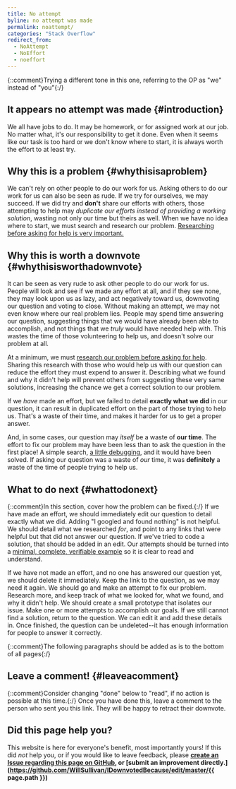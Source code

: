 ```yaml
---
title: No attempt
byline: no attempt was made
permalink: noattempt/
categories: "Stack Overflow"
redirect_from:
  - NoAttempt
  - NoEffort
  - noeffort
---
```

{::comment}Trying a different tone in this one, referring to the OP as "we" instead of "you"{:/}
## It appears no attempt was made {#introduction}
We all have jobs to do. It may be homework, or for assigned work at our job. No matter what, it's our responsibility to get it done. Even when it seems like our task is too hard or we don't know where to start, it is always worth the effort to at least try.

## Why this is a problem {#whythisisaproblem}
We can't rely on other people to do our work for us. Asking others to do our work for us can also be seen as rude. If we try for ourselves, we may succeed. If we did try and **don't** share our efforts with others, those attempting to help may *duplicate our efforts instead of providing a working solution*, wasting not only our time but theirs as well. When we have no idea where to start, we must search and research our problem. [Researching before asking for help is very important.](/noresearch)

## Why this is worth a downvote {#whythisisworthadownvote}
It can be seen as very rude to ask other people to do our work for us. People will look and see if we made any effort at all, and if they see none, they may look upon us as lazy, and act negatively toward us, downvoting our question and voting to close. Without making an attempt, we may not even know where our real problem lies. People may spend time answering our question, suggesting things that we would have already been able to accomplish, and not things that we *truly* would have needed help with. This wastes the time of those volunteering to help us, and doesn't solve our problem at all.

At a minimum, we must [research our problem before asking for help](/noresearch). Sharing this research with those who would help us with our question can reduce the effort they must expend to answer it. Describing what we found and why it didn't help will prevent others from suggesting these very same solutions, increasing the chance we get a correct solution to our problem.

If we *have* made an effort, but we failed to detail **exactly what we did** in our question, it can result in duplicated effort on the part of those trying to help us. That's a waste of their time, and makes it harder for us to get a proper answer.

And, in some cases, our question may *itself* be a waste of **our time**. The effort to fix our problem may have been less than to ask the question in the first place! A simple search, [a little debugging](/nodebugging), and it would have been solved. If asking our question was a waste of *our* time, it was **definitely** a waste of the time of people trying to help us.

## What to do next {#whattodonext}
{::comment}In this section, cover how the problem can be fixed.{:/}
If we have made an effort, we should immediately edit our question to detail exactly what we did. Adding "I googled and found nothing" is not helpful. We should detail what we researched *for*, and point to any links that were helpful but that did not answer our question. If we've tried to code a solution, that should be added in an edit. Our attempts should be turned into a [minimal, complete, verifiable example](https://stackoverflow.com/help/mcve) so it is clear to read and understand.

If we have not made an effort, and no one has answered our question yet, we should delete it immediately. Keep the link to the question, as we may need it again. We should go and make an attempt to fix our problem. Research more, and keep track of what we looked for, what we found, and why it didn't help. We should create a small prototype that isolates our issue. Make one or more attempts to accomplish our goals. If we still cannot find a solution, return to the question. We can edit it and add these details in. Once finished, the question can be undeleted--it has enough information for people to answer it correctly.

{::comment}The following paragraphs should be added as is to the bottom of all pages{:/}
## Leave a comment! {#leaveacomment}
{::comment}Consider changing "done" below to "read", if no action is possible at this time.{:/}
Once you have done this, leave a comment to the person who sent you this link. They will be happy to retract their downvote.

## Did this page help you?
This website is here for everyone's benefit, most importantly yours! If this did <i>not</i> help you, or if you would
like to leave feedback, please **[create an Issue regarding this page on GitHub,](https://github.com/WillSullivan/IDownvotedBecause/issues/new) or [submit an improvement directly.](https://github.com/WillSullivan/IDownvotedBecause/edit/master/{{ page.path }})**
